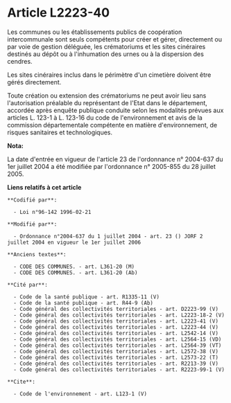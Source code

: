 # Article L2223-40

Les communes ou les établissements publics de coopération intercommunale sont seuls compétents pour créer et gérer,
directement ou par voie de gestion déléguée, les crématoriums et les sites cinéraires destinés au dépôt ou à l'inhumation des
urnes ou à la dispersion des cendres. 

Les sites cinéraires inclus dans le périmètre d'un cimetière doivent être gérés directement. 

Toute création ou extension des crématoriums ne peut avoir lieu sans l'autorisation préalable du représentant de l'Etat dans
le département, accordée après enquête publique conduite selon les modalités prévues aux articles L. 123-1 à L. 123-16 du
code de l'environnement et avis de la commission départementale compétente en matière d'environnement, de risques sanitaires
et technologiques.

**Nota:**

La date d'entrée en vigueur de l'article 23 de l'ordonnance n° 2004-637 du 1er juillet 2004 a été modifiée par l'ordonnance
n° 2005-855 du 28 juillet 2005.

**Liens relatifs à cet article**

	**Codifié par**:

	  - Loi n°96-142 1996-02-21

	**Modifié par**:

	  - Ordonnance n°2004-637 du 1 juillet 2004 - art. 23 () JORF 2 juillet 2004 en vigueur le 1er juillet 2006

	**Anciens textes**:

	  - CODE DES COMMUNES. - art. L361-20 (M)
	  - CODE DES COMMUNES. - art. L361-20 (Ab)

	**Cité par**:

	  - Code de la santé publique - art. R1335-11 (V)
	  - Code de la santé publique - art. R44-9 (Ab)
	  - Code général des collectivités territoriales - art. D2223-99 (V)
	  - Code général des collectivités territoriales - art. L2223-18-2 (V)
	  - Code général des collectivités territoriales - art. L2223-41 (V)
	  - Code général des collectivités territoriales - art. L2223-44 (V)
	  - Code général des collectivités territoriales - art. L2542-14 (V)
	  - Code général des collectivités territoriales - art. L2564-15 (VD)
	  - Code général des collectivités territoriales - art. L2564-39 (VT)
	  - Code général des collectivités territoriales - art. L2572-38 (V)
	  - Code général des collectivités territoriales - art. L2573-22 (T)
	  - Code général des collectivités territoriales - art. R2213-39 (V)
	  - Code général des collectivités territoriales - art. R2223-99-1 (V)

	**Cite**:

	  - Code de l'environnement - art. L123-1 (V)
